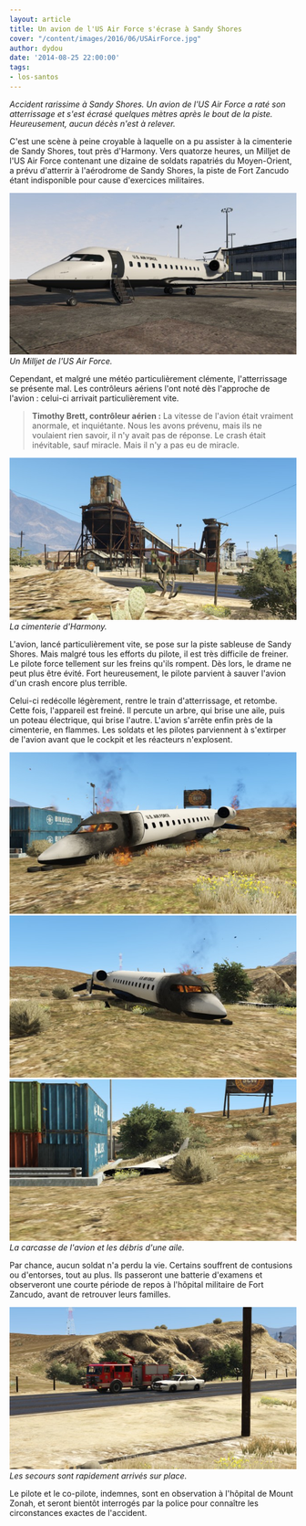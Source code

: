 ```yaml
---
layout: article
title: Un avion de l'US Air Force s'écrase à Sandy Shores
cover: "/content/images/2016/06/USAirForce.jpg"
author: dydou
date: '2014-08-25 22:00:00'
tags:
- los-santos
---
```


_Accident rarissime à Sandy Shores. Un avion de l'US Air Force a raté son atterrissage et s'est écrasé quelques mètres après le bout de la piste. Heureusement, aucun décès n'est à relever._

C'est une scène à peine croyable à laquelle on a pu assister à la cimenterie de Sandy Shores, tout près d'Harmony. Vers quatorze heures, un Milljet de l'US Air Force contenant une dizaine de soldats rapatriés du Moyen-Orient, a prévu d'atterrir à l'aérodrome de Sandy Shores, la piste de Fort Zancudo étant indisponible pour cause d'exercices militaires.

![Un Milljet de l'US Air Force.](/content/images/2016/06/USAirForce5.jpg)
_Un Milljet de l'US Air Force._

Cependant, et malgré une météo particulièrement clémente, l'atterrissage se présente mal. Les contrôleurs aériens l'ont noté dès l'approche de l'avion : celui-ci arrivait particulièrement vite.

> **Timothy Brett, contrôleur aérien :** La vitesse de l'avion était vraiment anormale, et inquiétante. Nous les avons prévenu, mais ils ne voulaient rien savoir, il n'y avait pas de réponse. Le crash était inévitable, sauf miracle. Mais il n'y a pas eu de miracle.

![La cimenterie d'Harmony.](/content/images/2016/06/USAirForce3.jpg)
_La cimenterie d'Harmony._

L'avion, lancé particulièrement vite, se pose sur la piste sableuse de Sandy Shores. Mais malgré tous les efforts du pilote, il est très difficile de freiner. Le pilote force tellement sur les freins qu'ils rompent. Dès lors, le drame ne peut plus être évité. Fort heureusement, le pilote parvient à sauver l'avion d'un crash encore plus terrible.

Celui-ci redécolle légèrement, rentre le train d'atterrissage, et retombe. Cette fois, l'appareil est freiné. Il percute un arbre, qui brise une aile, puis un poteau électrique, qui brise l'autre. L'avion s'arrête enfin près de la cimenterie, en flammes. Les soldats et les pilotes parviennent à s'extirper de l'avion avant que le cockpit et les réacteurs n'explosent.

![](/content/images/2016/06/USAirForce_0.jpg)
![](/content/images/2016/06/USAirForce2.jpg)
![La carcasse de l'avion et les débris d'une aile.](/content/images/2016/06/USAirForce1.jpg)
_La carcasse de l'avion et les débris d'une aile._

Par chance, aucun soldat n'a perdu la vie. Certains souffrent de contusions ou d'entorses, tout au plus. Ils passeront une batterie d'examens et observeront une courte période de repos à l'hôpital militaire de Fort Zancudo, avant de retrouver leurs familles.

![Les secours sont rapidement arrivés sur place.](/content/images/2016/06/USAirForce4.jpg)
_Les secours sont rapidement arrivés sur place._

Le pilote et le co-pilote, indemnes, sont en observation à l'hôpital de Mount Zonah, et seront bientôt interrogés par la police pour connaître les circonstances exactes de l'accident.
